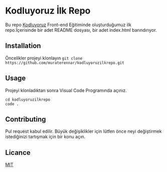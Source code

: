 # Kodluyoruz İlk Repo
Bu repo [Kodluyoruz](https://kodluyoruz.org/tr/kodluyoruz/) Front-end Eğitiminde oluşturduğumuz ilk repo.İçerisinde bir adet README dosyası, bir adet index.html barındırıyor.

## Installation
Öncelikler projeyi klonlayın
`git clone https://github.com/muraterennar/kodluyoruzilkrepo.git`

## Usage
Projeyi klonladıktan sonra Visual Code Programında açınız.
``` 
cd kodluyoruzilkrepo
code .
```

## Contributing
Pul request kabul edilir. Büyük değişiklikler için lütfen önce neyi değiştirmek istediğinizi tartışmak için bir konu açın.

## Licance
[MIT](LICENSE)
